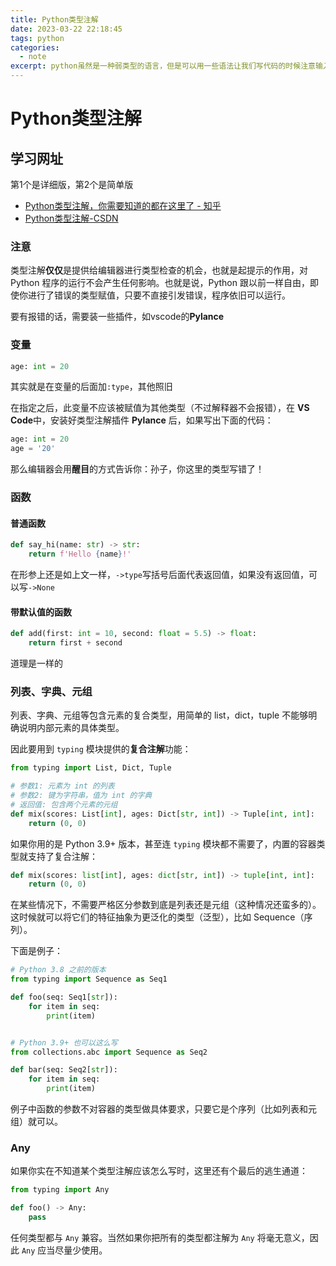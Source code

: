 ```yaml
---
title: Python类型注解
date: 2023-03-22 22:18:45
tags: python
categories: 
  - note
excerpt: python虽然是一种弱类型的语言，但是可以用一些语法让我们写代码的时候注意输入参数类型
---
```


# Python类型注解

## 学习网址

第1个是详细版，第2个是简单版

- [Python类型注解，你需要知道的都在这里了 - 知乎](https://zhuanlan.zhihu.com/p/419955374)
- [Python类型注解-CSDN](https://blog.csdn.net/mahoon411/article/details/125657457)

### **注意**

类型注解**仅仅**是提供给编辑器进行类型检查的机会，也就是起提示的作用，对 Python 程序的运行不会产生任何影响。也就是说，Python 跟以前一样自由，即使你进行了错误的类型赋值，只要不直接引发错误，程序依旧可以运行。

要有报错的话，需要装一些插件，如vscode的**Pylance**

### 变量

```python
age: int = 20
```

其实就是在变量的后面加`:type`，其他照旧

在指定之后，此变量不应该被赋值为其他类型（不过解释器不会报错），在 **VS Code**中，安装好类型注解插件 **Pylance** 后，如果写出下面的代码：

```python
age: int = 20
age = '20'
```

那么编辑器会用**醒目**的方式告诉你：孙子，你这里的类型写错了！

### 函数

#### 普通函数

```python
def say_hi(name: str) -> str:
    return f'Hello {name}!'
```

在形参上还是如上文一样，`->type`写括号后面代表返回值，如果没有返回值，可以写`->None`

#### 带默认值的函数

```python
def add(first: int = 10, second: float = 5.5) -> float:
    return first + second
```

道理是一样的

### 列表、字典、元组

列表、字典、元组等包含元素的复合类型，用简单的 list，dict，tuple 不能够明确说明内部元素的具体类型。

因此要用到 `typing` 模块提供的**复合注解**功能：

```python
from typing import List, Dict, Tuple

# 参数1: 元素为 int 的列表
# 参数2: 键为字符串，值为 int 的字典
# 返回值: 包含两个元素的元组
def mix(scores: List[int], ages: Dict[str, int]) -> Tuple[int, int]:
    return (0, 0)
```

如果你用的是 Python 3.9+ 版本，甚至连 `typing` 模块都不需要了，内置的容器类型就支持了复合注解：

```python
def mix(scores: list[int], ages: dict[str, int]) -> tuple[int, int]:
    return (0, 0)
```

在某些情况下，不需要严格区分参数到底是列表还是元组（这种情况还蛮多的）。这时候就可以将它们的特征抽象为更泛化的类型（泛型），比如 Sequence（序列）。

下面是例子：

```python
# Python 3.8 之前的版本
from typing import Sequence as Seq1

def foo(seq: Seq1[str]):
    for item in seq:
        print(item)


# Python 3.9+ 也可以这么写
from collections.abc import Sequence as Seq2

def bar(seq: Seq2[str]):
    for item in seq:
        print(item)
```

例子中函数的参数不对容器的类型做具体要求，只要它是个序列（比如列表和元组）就可以。

### Any

如果你实在不知道某个类型注解应该怎么写时，这里还有个最后的逃生通道：

```python
from typing import Any

def foo() -> Any:
    pass
```

任何类型都与 `Any` 兼容。当然如果你把所有的类型都注解为 `Any` 将毫无意义，因此 `Any` 应当尽量少使用。
